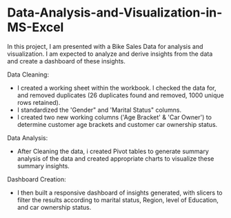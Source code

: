 # Data-Analysis-and-Visualization-in-MS-Excel
In this project, I am presented with a Bike Sales Data for analysis and visualization. I am expected to analyze and derive insights from the data and create a dashboard of these insights.

Data  Cleaning: 

- I created a working sheet within the workbook. I checked the data for, and removed duplicates (26 duplicates found and removed, 1000 unique rows retained).
- I standardized the 'Gender" and 'Marital Status" columns.
- I created two new working columns ('Age Bracket' & 'Car Owner') to determine customer age brackets and customer car ownership status. 

Data Analysis:
- After Cleaning the data, i created Pivot tables to generate summary analysis of the data and created appropriate charts to visualize these summary insights.
  
Dashboard Creation:
- I then built a responsive dashboard of insights generated, with slicers to filter the results according to marital status, Region, level of Education, and car ownership status. 
